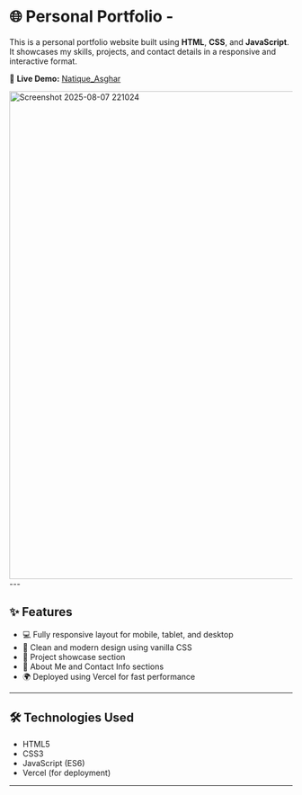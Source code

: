 # 🌐 Personal Portfolio - 

This is a personal portfolio website built using **HTML**, **CSS**, and **JavaScript**. It showcases my skills, projects, and contact details in a responsive and interactive format.

🚀 **Live Demo:** [Natique_Asghar](https://natique-demo-portfolio.vercel.app)

<img width="1918" height="868" alt="Screenshot 2025-08-07 221024" src="https://github.com/user-attachments/assets/b1601799-caf6-42f0-84e1-913e02e3b1af" />
---

## ✨ Features

- 💻 Fully responsive layout for mobile, tablet, and desktop
- 🎨 Clean and modern design using vanilla CSS
- 🧩 Project showcase section 
- 📇 About Me and Contact Info sections
- 🌍 Deployed using Vercel for fast performance

---

## 🛠️ Technologies Used

- HTML5
- CSS3
- JavaScript (ES6)
- Vercel (for deployment)

---



